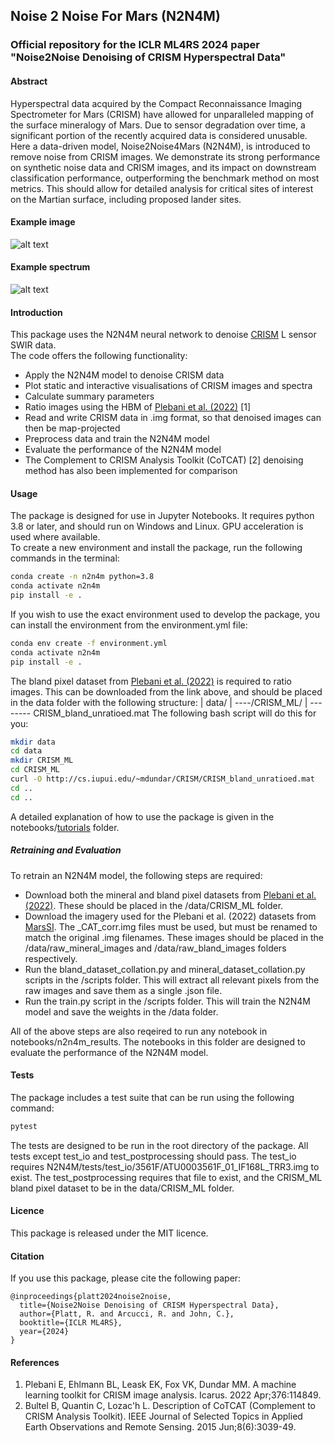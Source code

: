 ## Noise 2 Noise For Mars (N2N4M)
### Official repository for the ICLR ML4RS 2024 paper "Noise2Noise Denoising of CRISM Hyperspectral Data"

#### Abstract
Hyperspectral data acquired by the Compact Reconnaissance Imaging Spectrometer for Mars (CRISM) have allowed for unparalleled mapping of the surface
mineralogy of Mars. Due to sensor degradation over time, a significant portion of the recently acquired data is considered unusable. Here a data-driven model,
Noise2Noise4Mars (N2N4M), is introduced to remove noise from CRISM images. We demonstrate its strong performance on synthetic noise data and CRISM
images, and its impact on downstream classification performance, outperforming the benchmark method on most metrics. This should allow for detailed analysis
for critical sites of interest on the Martian surface, including proposed lander sites.
#### Example image
![alt text](https://github.com/rob-platt/N2N4M/blob/main/docs/ATU0003561F_denoising_example_image.png)
#### Example spectrum
![alt text](https://github.com/rob-platt/N2N4M/blob/main/docs/ATU0003561F_denoising_example_spectrum.png)

#### Introduction

This package uses the N2N4M neural network to denoise [CRISM](http://crism.jhuapl.edu/) L sensor SWIR data.  
The code offers the following functionality:
* Apply the N2N4M model to denoise CRISM data
* Plot static and interactive visualisations of CRISM images and spectra
* Calculate summary parameters
* Ratio images using the HBM of [Plebani et al. (2022)](https://github.com/Banus/crism_ml) [1]
* Read and write CRISM data in .img format, so that denoised images can then be map-projected
* Preprocess data and train the N2N4M model
* Evaluate the performance of the N2N4M model
* The Complement to CRISM Analysis Toolkit (CoTCAT) [2] denoising method has also been implemented for comparison

#### Usage
The package is designed for use in Jupyter Notebooks. It requires python 3.8 or later, and should run on Windows and Linux.
GPU acceleration is used where available.  
To create a new environment and install the package, run the following commands in the terminal:

```bash
conda create -n n2n4m python=3.8
conda activate n2n4m
pip install -e .
```
If you wish to use the exact environment used to develop the package, you can install the environment from the environment.yml file:
```bash
conda env create -f environment.yml
conda activate n2n4m
pip install -e .
```
The bland pixel dataset from [Plebani et al. (2022)](http://cs.iupui.edu/~mdundar/CRISM.htm) is required to ratio images. This can be downloaded from the link above, and should be placed in the data folder with the following structure:
| data/
| ----/CRISM_ML/
| -------- CRISM_bland_unratioed.mat
The following bash script will do this for you:
```bash
mkdir data
cd data
mkdir CRISM_ML
cd CRISM_ML
curl -O http://cs.iupui.edu/~mdundar/CRISM/CRISM_bland_unratioed.mat
cd ..
cd ..
```
A detailed explanation of how to use the package is given in the notebooks/[tutorials](https://github.com/rob-platt/N2N4M/tree/main/notebooks/tutorials) folder.

##### Retraining and Evaluation
To retrain an N2N4M model, the following steps are required:
* Download both the mineral and bland pixel datasets from [Plebani et al. (2022)](http://cs.iupui.edu/~mdundar/CRISM.htm). These should be placed in the /data/CRISM_ML folder.
* Download the imagery used for the Plebani et al. (2022) datasets from [MarsSI](https://marssi.univ-lyon1.fr/wiki/Home). The _CAT_corr.img files must be used, but must be renamed to match the original .img filenames. These images should be placed in the /data/raw_mineral_images and /data/raw_bland_images folders respectively.
* Run the bland_dataset_collation.py and mineral_dataset_collation.py scripts in the /scripts folder. This will extract all relevant pixels from the raw images and save them as a single .json file. 
* Run the train.py script in the /scripts folder. This will train the N2N4M model and save the weights in the /data folder.

All of the above steps are also reqeired to run any notebook in notebooks/n2n4m_results. The notebooks in this folder are designed to evaluate the performance of the N2N4M model.

#### Tests
The package includes a test suite that can be run using the following command:
```bash
pytest
```
The tests are designed to be run in the root directory of the package.
All tests except test_io and test_postprocessing should pass. The test_io requires N2N4M/tests/test_io/3561F/ATU0003561F_01_IF168L_TRR3.img to exist. The test_postprocessing requires that file to exist, and the CRISM_ML bland pixel dataset to be in the data/CRISM_ML folder.

#### Licence
This package is released under the MIT licence.

#### Citation
If you use this package, please cite the following paper:
```
@inproceedings{platt2024noise2noise,
  title={Noise2Noise Denoising of CRISM Hyperspectral Data},
  author={Platt, R. and Arcucci, R. and John, C.},
  booktitle={ICLR ML4RS},
  year={2024}
}
```

#### References
1. Plebani E, Ehlmann BL, Leask EK, Fox VK, Dundar MM. A machine learning toolkit for CRISM image analysis. Icarus. 2022 Apr;376:114849.
2. Bultel B, Quantin C, Lozac'h L. Description of CoTCAT (Complement to CRISM Analysis Toolkit). IEEE Journal of Selected Topics in Applied Earth Observations and Remote Sensing. 2015 Jun;8(6):3039-49.

